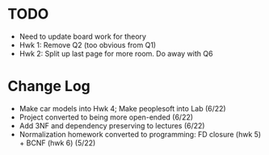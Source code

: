 # TODO
- Need to update board work for theory
- Hwk 1: Remove Q2 (too obvious from Q1)
- Hwk 2: Split up last page for more room. Do away with Q6

# Change Log
- Make car models into Hwk 4; Make peoplesoft into Lab (6/22)
- Project converted to being more open-ended (6/22)
- Add 3NF and dependency preserving to lectures (6/22)
- Normalization homework converted to programming: FD closure (hwk 5) + BCNF (hwk 6) (5/22)
